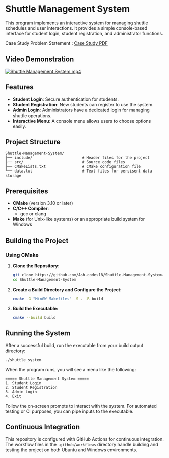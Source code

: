 # Shuttle Management System

This program implements an interactive system for managing shuttle schedules and user interactions. It provides a simple console-based interface for student login, student registration, and administrator functions.

Case Study Problem Statement : [Case Study PDF](https://github.com/Ash-codes18/Shuttle-Management-System/blob/main/Shuttle%20Management%20System.pdf)

## Video Demonstration

[![Shuttle Management System.mp4](https://idealer.io/wp-content/themes/iDealer/images/aicar.png)]()

## Features

- **Student Login**: Secure authentication for students.
- **Student Registration**: New students can register to use the system.
- **Admin Login**: Administrators have a dedicated login for managing shuttle operations.
- **Interactive Menu**: A console menu allows users to choose options easily.

## Project Structure

```
Shuttle-Management-System/
├── include/                      # Header files for the project
├── src/                          # Source code files
├── CMakeLists.txt                # CMake configuration file
└── data.txt                      # Text files for persisent data storage
```

## Prerequisites

- **CMake** (version 3.10 or later)
- **C/C++ Compiler**:
  - gcc or clang
- **Make** (for Unix-like systems) or an appropriate build system for Windows

## Building the Project

### Using CMake

1. **Clone the Repository:**

   ```bash
   git clone https://github.com/Ash-codes18/Shuttle-Management-System.git
   cd Shuttle-Management-System
   ```

2. **Create a Build Directory and Configure the Project:**

   ```bash
   cmake -G "MinGW Makefiles" -S . -B build
   ```

3. **Build the Executable:**

   ```bash
   cmake --build build
   ```

## Running the System

After a successful build, run the executable from your build output directory:

```bash
./shuttle_system
```

When the program runs, you will see a menu like the following:

```
===== Shuttle Management System =====
1. Student Login
2. Student Registration
3. Admin Login
4. Exit
```

Follow the on-screen prompts to interact with the system. For automated testing or CI purposes, you can pipe inputs to the executable.


## Continuous Integration

This repository is configured with GitHub Actions for continuous integration. The workflow files in the `.github/workflows` directory handle building and testing the project on both Ubuntu and Windows environments.